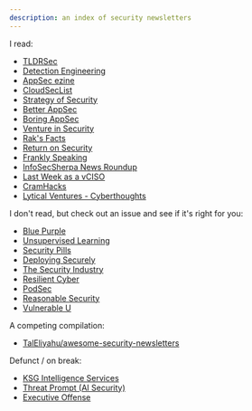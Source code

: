 ```yaml
---
description: an index of security newsletters 
---
```


I read:

* [TLDRSec](https://tldrsec.com/)
* [Detection Engineering](https://www.detectionengineering.net/)
* [AppSec ezine](https://github.com/Simpsonpt/AppSecEzine)
* [CloudSecList](https://cloudseclist.com/)
* [Strategy of Security](https://strategyofsecurity.com/)
* [Better AppSec](https://betterappsec.com/)
* [Boring AppSec](https://boringappsec.substack.com/)
* [Venture in Security](https://ventureinsecurity.net/)
* [Rak's Facts](https://rakgarg.substack.com)
* [Return on Security](https://www.returnonsecurity.com/)
* [Frankly Speaking](https://franklyspeaking.substack.com/)
* [InfoSecSherpa News Roundup](https://infosecsherpa.medium.com/)
* [Last Week as a vCISO](https://www.lastweekasavciso.com/)
* [CramHacks](https://www.cramhacks.com/)
* [Lytical Ventures - Cyberthoughts](https://www.lyticalventures.com/cyberthoughts/categories/cyber-thoughts)

I don't read, but check out an issue and see if it's right for you:

* [Blue Purple](https://bluepurple.binaryfirefly.com)
* [Unsupervised Learning](https://danielmiessler.com/newsletter/)
* [Security Pills](https://securitypills.news/)
* [Deploying Securely](https://www.blog.deploy-securely.com/)
* [The Security Industry](https://stiennon.substack.com/)
* [Resilient Cyber](https://resilientcyber.substack.com)
* [PodSec](https://pod-sec.com)
* [Reasonable Security](https://appsec.beehiiv.com)
* [Vulnerable U](https://vulnu.mattjay.com/)


A competing compilation:

* [TalEliyahu/awesome-security-newsletters](https://github.com/TalEliyahu/awesome-security-newsletters)

Defunct / on break:

* [KSG Intelligence Services](https://intel.ks.group/)
* [Threat Prompt (AI Security)](https://newsletter.threatprompt.com/)
* [Executive Offense](https://executiveoffense.beehiiv.com/)
